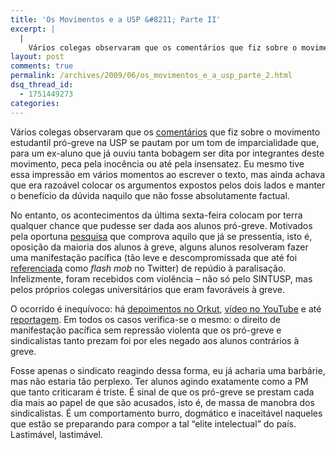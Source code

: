 ```yaml
---
title: 'Os Movimentos e a USP &#8211; Parte II'
excerpt: |
  |
    Vários colegas observaram que os comentários que fiz sobre o movimento estudantil pró-greve na USP se pautam por um tom de imparcialidade que, para um ex-aluno que já ouviu tanta bobagem ser dita por integrantes deste movimento, peca pela inocência...
layout: post
comments: true
permalink: /archives/2009/06/os_movimentos_e_a_usp_parte_2.html
dsq_thread_id:
  - 1751449273
categories:
---
```

Vários colegas observaram que os [comentários][1] que fiz sobre o movimento estudantil pró-greve na USP se pautam por um tom de imparcialidade que, para um ex-aluno que já ouviu tanta bobagem ser dita por integrantes deste movimento, peca pela inocência ou até pela insensatez. Eu mesmo tive essa impressão em vários momentos ao escrever o texto, mas ainda achava que era razoável colocar os argumentos expostos pelos dois lados e manter o benefício da dúvida naquilo que não fosse absolutamente factual.

No entanto, os acontecimentos da última sexta-feira colocam por terra qualquer chance que pudesse ser dada aos alunos pró-greve. Motivados pela oportuna [pesquisa][2] que comprova aquilo que já se pressentia, isto é, oposição da maioria dos alunos à greve, alguns alunos resolveram fazer uma manifestação pacífica (tão leve e descompromissada que até foi [referenciada][3] como *flash mob* no Twitter) de repúdio à paralisação. Infelizmente, foram recebidos com violência &#8211; não só pelo SINTUSP, mas pelos próprios colegas universitários que eram favoráveis à greve.

O ocorrido é inequívoco: há [depoimentos no Orkut][4], [vídeo no YouTube][5] e até [reportagem][6]. Em todos os casos verifica-se o mesmo: o direito de manifestação pacífica sem repressão violenta que os pró-greve e sindicalistas tanto prezam foi por eles negado aos alunos contrários à greve.

Fosse apenas o sindicato reagindo dessa forma, eu já acharia uma barbárie, mas não estaria tão perplexo. Ter alunos agindo exatamente como a PM que tanto criticaram é triste. É sinal de que os pró-greve se prestam cada dia mais ao papel de que são acusados, isto é, de massa de manobra dos sindicalistas. É um comportamento burro, dogmático e inaceitável naqueles que estão se preparando para compor a tal &#8220;elite intelectual&#8221; do país. Lastimável, lastimável.

 [1]: //chester.me/archives/2009/06/os_movimentos_e_a_usp.html
 [2]: http://greveuspresultado.dnsalias.com/
 [3]: http://search.twitter.com/search?q=flash+mob+greve+usp
 [4]: http://www.orkut.com.br/Main#CommMsgs.aspx?cmm=35362&#038;tid=5349161641509978921&#038;start=1
 [5]: http://www.youtube.com/watch?v=47XB5R4XCow
 [6]: http://g1.globo.com/Noticias/Vestibular/0,,MUL1200509-5604,00-ATO+CONTRA+A+GREVE+NA+USP+TEM+TUMULTO+ENTRE+SINDICALISTAS+E+ALUNOS.html
